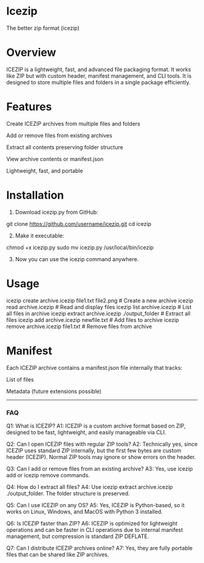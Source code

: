 # Icezip
The better zip format (icezip)


# Overview

ICEZIP is a lightweight, fast, and advanced file packaging format.
It works like ZIP but with custom header, manifest management, and CLI tools. It is designed to store multiple files and folders in a single package efficiently.

# Features

Create ICEZIP archives from multiple files and folders

Add or remove files from existing archives

Extract all contents preserving folder structure

View archive contents or manifest.json

Lightweight, fast, and portable


# Installation

1. Download icezip.py from GitHub:

git clone https://github.com/username/icezip.git
cd icezip


2. Make it executable:

chmod +x icezip.py
sudo mv icezip.py /usr/local/bin/icezip


3. Now you can use the icezip command anywhere.



# Usage

icezip create archive.icezip file1.txt file2.png       # Create a new archive
icezip read archive.icezip                            # Read and display files
icezip list archive.icezip                            # List all files in archive
icezip extract archive.icezip ./output_folder        # Extract all files
icezip add archive.icezip newfile.txt                # Add files to archive
icezip remove archive.icezip file1.txt               # Remove files from archive

# Manifest

Each ICEZIP archive contains a manifest.json file internally that tracks:

List of files

Metadata (future extensions possible)



---

### FAQ 

Q1: What is ICEZIP?
A1: ICEZIP is a custom archive format based on ZIP, designed to be fast, lightweight, and easily manageable via CLI.

Q2: Can I open ICEZIP files with regular ZIP tools?
A2: Technically yes, since ICEZIP uses standard ZIP internally, but the first few bytes are custom header (ICEZIP). Normal ZIP tools may ignore or show errors on the header.

Q3: Can I add or remove files from an existing archive?
A3: Yes, use icezip add or icezip remove commands.

Q4: How do I extract all files?
A4: Use icezip extract archive.icezip ./output_folder. The folder structure is preserved.

Q5: Can I use ICEZIP on any OS?
A5: Yes, ICEZIP is Python-based, so it works on Linux, Windows, and MacOS with Python 3 installed.

Q6: Is ICEZIP faster than ZIP?
A6: ICEZIP is optimized for lightweight operations and can be faster in CLI operations due to internal manifest management, but compression is standard ZIP DEFLATE.

Q7: Can I distribute ICEZIP archives online?
A7: Yes, they are fully portable files that can be shared like ZIP archives.
